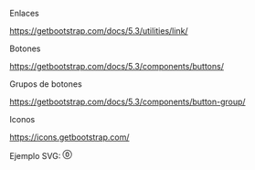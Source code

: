 Enlaces

https://getbootstrap.com/docs/5.3/utilities/link/

Botones

https://getbootstrap.com/docs/5.3/components/buttons/

Grupos de botones

https://getbootstrap.com/docs/5.3/components/button-group/

Iconos

https://icons.getbootstrap.com/

Ejemplo SVG:
<svg xmlns="http://www.w3.org/2000/svg" width="16" height="16" fill="currentColor" class="bi bi-0-circle" viewBox="0 0 16 16">
  <path d="M7.988 12.158c-1.851 0-2.941-1.57-2.941-3.99V7.84c0-2.408 1.101-3.996 2.965-3.996 1.857 0 2.935 1.57 2.935 3.996v.328c0 2.408-1.101 3.99-2.959 3.99M8 4.951c-1.008 0-1.629 1.09-1.629 2.895v.31c0 1.81.627 2.895 1.629 2.895s1.623-1.09 1.623-2.895v-.31c0-1.8-.621-2.895-1.623-2.895"/>
  <path d="M16 8A8 8 0 1 1 0 8a8 8 0 0 1 16 0M1 8a7 7 0 1 0 14 0A7 7 0 0 0 1 8"/>
</svg>

